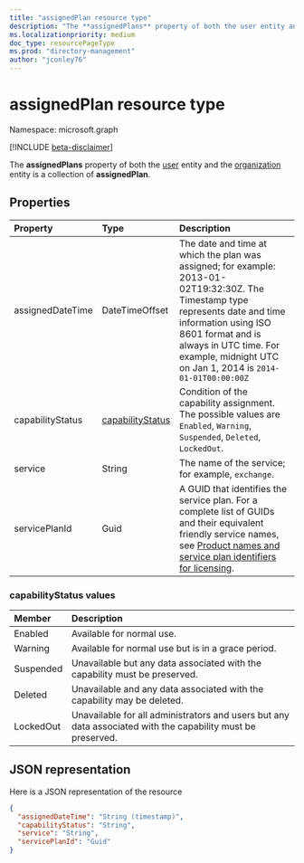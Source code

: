 ```yaml
---
title: "assignedPlan resource type"
description: "The **assignedPlans** property of both the user entity and the organization entity is a collection of **assignedPlan**."
ms.localizationpriority: medium
doc_type: resourcePageType
ms.prod: "directory-management"
author: "jconley76"
---
```


# assignedPlan resource type

Namespace: microsoft.graph

[!INCLUDE [beta-disclaimer](../../includes/beta-disclaimer.md)]

The **assignedPlans** property of both the [user](user.md) entity and the [organization](organization.md) entity is a collection of **assignedPlan**.


## Properties

| Property	   | Type	|Description|
|:---------------|:--------|:----------|
|assignedDateTime|DateTimeOffset|The date and time at which the plan was assigned; for example: 2013-01-02T19:32:30Z. The Timestamp type represents date and time information using ISO 8601 format and is always in UTC time. For example, midnight UTC on Jan 1, 2014 is `2014-01-01T00:00:00Z`|
|capabilityStatus|[capabilityStatus](#capabilitystatus-values)|Condition of the capability assignment. The possible values are `Enabled`, `Warning`, `Suspended`, `Deleted`, `LockedOut`.|
|service|String|The name of the service; for example, `exchange`.|
|servicePlanId|Guid|A GUID that identifies the service plan. For a complete list of GUIDs and their equivalent friendly service names, see [Product names and service plan identifiers for licensing](/azure/active-directory/enterprise-users/licensing-service-plan-reference).|


### capabilityStatus values

| Member | Description	|
|:---------------|:--------|
| Enabled | Available for normal use. |
| Warning | Available for normal use but is in a grace period. |
| Suspended | Unavailable but any data associated with the capability must be preserved. |
| Deleted | Unavailable and any data associated with the capability may be deleted. |
| LockedOut | Unavailable for all administrators and users but any data associated with the capability must be preserved. |

## JSON representation

Here is a JSON representation of the resource

<!-- {
  "blockType": "resource",
  "optionalProperties": [

  ],
  "@odata.type": "microsoft.graph.assignedPlan"
}-->

```json
{
  "assignedDateTime": "String (timestamp)",
  "capabilityStatus": "String",
  "service": "String",
  "servicePlanId": "Guid"
}

```

<!-- uuid: 8fcb5dbc-d5aa-4681-8e31-b001d5168d79
2015-10-25 14:57:30 UTC -->
<!--
{
  "type": "#page.annotation",
  "description": "assignedPlan resource",
  "keywords": "",
  "section": "documentation",
  "tocPath": "",
  "suppressions": []
}
-->


